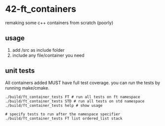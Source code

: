 # 42-ft_containers
remaking some c++ containers from scratch (poorly)

## usage
1. add /src as include folder
2. include any file/container you need

## unit tests
All containers added MUST have full test coverage. you can run the tests by running make/cmake.
```SH
./build/ft_container_tests FT # run all tests on ft namespace
./build/ft_container_tests STD # run all tests on std namespace
./build/ft_container_tests help # show usage

# specify tests to run after the namespace specifier
./build/ft_container_tests FT list ordered_list stack
```
